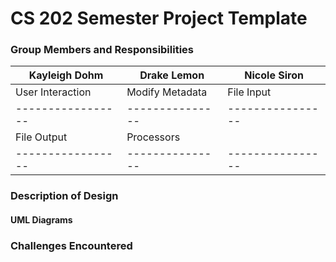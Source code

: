 # CS 202 Semester Project Template

### Group Members and Responsibilities
|**Kayleigh Dohm**|**Drake Lemon**|**Nicole Siron**|
|-----------------|---------------|----------------|
|User Interaction |Modify Metadata|   File Input   |
|-----------------|---------------|----------------|
|   File Output   |   Processors  |                |
|-----------------|---------------|----------------|
### Description of Design

#### UML Diagrams

### Challenges Encountered
